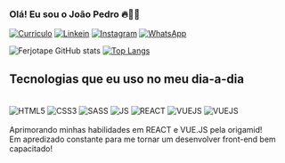 ### Olá! Eu sou o João Pedro 🔥🤙🏿

[![Curriculo](https://img.shields.io/website?label=MeuCurriculo.com&style=for-the-badge&url=https://joaopedrocv.vercel.app/)](https://joaopedrocv.vercel.app/)
[![Linkein](https://img.shields.io/badge/LinkedIn-0077B5?style=for-the-badge&logo=linkedin&logoColor=white)](https://www.linkedin.com/in/joao-pedro-268619162/)
[![Instagram](https://img.shields.io/badge/Instagram-E4405F?style=for-the-badge&logo=instagram&logoColor=white)](https://www.instagram.com/fer_jotap/)
[![WhatsApp](https://img.shields.io/badge/WhatsApp-25D366?style=for-the-badge&logo=whatsapp&logoColor=white)](https://api.whatsapp.com/send/?phone=%2B351930548532&text&type=phone_number&app_absent=0)

![Ferjotape GitHub stats](https://github-readme-stats.vercel.app/api?username=ferjotape&show_icons=true&theme=dark)
[![Top Langs](https://github-readme-stats.vercel.app/api/top-langs/?username=ferjotape&layout=donut)](https://github.com/ferjotape/github-readme-stats)

## Tecnologias que eu uso no meu dia-a-dia

<div style="display: inline_block"><br/>
<img align="center" alt="HTML5" src="https://img.shields.io/badge/HTML5-E34F26?style=for-the-badge&logo=html5&logoColor=white">
<img align="center" alt="CSS3" src="https://img.shields.io/badge/CSS3-1572B6?style=for-the-badge&logo=css3&logoColor=white">
<img align="center" alt="SASS" src="https://img.shields.io/badge/Sass-CC6699?style=for-the-badge&logo=sass&logoColor=white">
<img align="center" alt="JS" src="https://img.shields.io/badge/JavaScript-F7DF1E?style=for-the-badge&logo=javascript&logoColor=black">
<img align="center" alt="REACT" src="https://img.shields.io/badge/React-20232A?style=for-the-badge&logo=react&logoColor=61DAFBk">
<img align="center" alt="VUEJS" src="https://img.shields.io/badge/Vue.js-35495E?style=for-the-badge&logo=vue.js&logoColor=4FC08D">
<img align="center" alt="VUEJS" src="https://img.shields.io/badge/Node.js-43853D?style=for-the-badge&logo=node.js&logoColor=white">
</div>
<br/>
Aprimorando minhas habilidades em REACT e VUE.JS pela origamid!
<br/>
Em apredizado constante para me tornar um desenvolver front-end bem capacitado!
